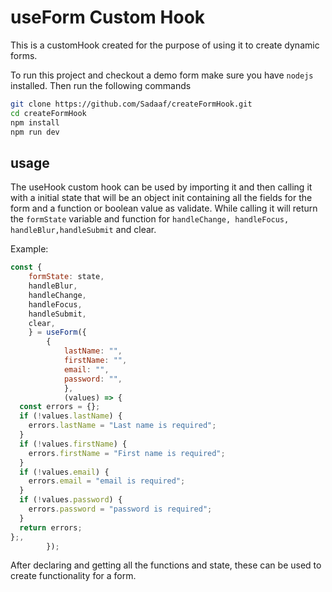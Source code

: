 # useForm Custom Hook

This is a customHook created for the purpose of using it to create dynamic forms.

To run this project and checkout a demo form make sure you have `nodejs` installed. Then run the following commands

```bash
git clone https://github.com/Sadaaf/createFormHook.git
cd createFormHook
npm install
npm run dev
```

## usage

The useHook custom hook can be used by importing it and then calling it with a initial state that will be an object init containing all the fields for the form and a function or boolean value as validate. While calling it will return the `formState` variable and function for `handleChange, handleFocus, handleBlur,handleSubmit` and clear.

Example:

```javascript
const {
    formState: state,
    handleBlur,
    handleChange,
    handleFocus,
    handleSubmit,
    clear,
    } = useForm({
        {
            lastName: "",
            firstName: "",
            email: "",
            password: "",
            },
            (values) => {
  const errors = {};
  if (!values.lastName) {
    errors.lastName = "Last name is required";
  }
  if (!values.firstName) {
    errors.firstName = "First name is required";
  }
  if (!values.email) {
    errors.email = "email is required";
  }
  if (!values.password) {
    errors.password = "password is required";
  }
  return errors;
};,
        });
```

After declaring and getting all the functions and state, these can be used to create functionality for a form.
